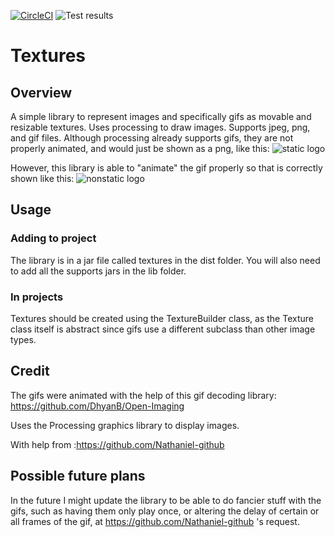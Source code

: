 [![CircleCI](https://circleci.com/gh/kchandra423/KImages/tree/main.svg?style=svg)](https://circleci.com/gh/kchandra423/KImages/tree/main)
![Test results](https://camo.githubusercontent.com/94b4db49ee9822a23c1268e81433c6915636fd8403095eada3e10552133e7b24/68747470733a2f2f696d672e736869656c64732e696f2f62616467652f74657374732d312532307061737365642d73756363657373)
# Textures

## Overview
A simple library to represent images and specifically gifs as movable and resizable textures. Uses processing to draw images. Supports jpeg, png, and gif files. Although processing already supports gifs, they are not properly animated, and would just be shown as a png, like this:
![static logo](https://i.ytimg.com/vi/nrdYDI6lTlA/maxresdefault.jpg)

However, this library is able to "animate" the gif properly so that is correctly shown like this: 
![nonstatic logo](https://images-wixmp-ed30a86b8c4ca887773594c2.wixmp.com/f/67401945-34fc-46b8-8e8f-1982847277d4/ddba22b-2fad9d00-1d3f-4ec8-a65d-199a09dfa4e1.gif?token=eyJ0eXAiOiJKV1QiLCJhbGciOiJIUzI1NiJ9.eyJzdWIiOiJ1cm46YXBwOjdlMGQxODg5ODIyNjQzNzNhNWYwZDQxNWVhMGQyNmUwIiwiaXNzIjoidXJuOmFwcDo3ZTBkMTg4OTgyMjY0MzczYTVmMGQ0MTVlYTBkMjZlMCIsIm9iaiI6W1t7InBhdGgiOiJcL2ZcLzY3NDAxOTQ1LTM0ZmMtNDZiOC04ZThmLTE5ODI4NDcyNzdkNFwvZGRiYTIyYi0yZmFkOWQwMC0xZDNmLTRlYzgtYTY1ZC0xOTlhMDlkZmE0ZTEuZ2lmIn1dXSwiYXVkIjpbInVybjpzZXJ2aWNlOmZpbGUuZG93bmxvYWQiXX0.p1RcYkkOBXh0fzpoZxaTbE1_xNWLfoLqEZv1_0utuzU)

## Usage

### Adding to project
The library is in a jar file called textures in the dist folder. You will also need to add all the supports jars in the lib folder.

### In projects
Textures should be created using the TextureBuilder class, as the Texture class itself is abstract since gifs use a different subclass than other image types.

## Credit
The gifs were animated with the help of this gif decoding library: https://github.com/DhyanB/Open-Imaging

Uses the Processing graphics library to display images.

With help from :https://github.com/Nathaniel-github

## Possible future plans
In the future I might update the library to be able to do fancier stuff with the gifs, such as having them only play once, or altering the delay of certain or all frames of the gif, at https://github.com/Nathaniel-github 's request.
